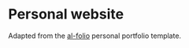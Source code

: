 # Personal website
Adapted from the [al-folio](https://github.com/alshedivat/al-folio) personal portfolio template.